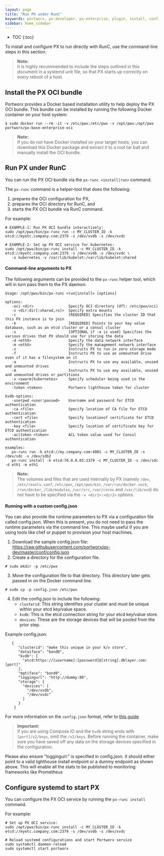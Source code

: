 ```yaml
---
layout: page
title: "Run PX under RunC"
keywords: portworx, px-developer, px-enterprise, plugin, install, configure, container, storage, runc, oci
sidebar: home_sidebar
---
```


* TOC
{:toc}

To install and configure PX to run directly with RunC, use the command-line steps in this section.

>**Note:**<br/>It is highly recommended to include the steps outlined in this document in a systemd unit file, so that PX starts up correctly on every reboot of a host.

## Install the PX OCI bundle
Portworx provides a Docker based installation utility to help deploy the PX OCI
bundle.  This bundle can be installed by running the following Docker container
on your host system:

```
$ sudo docker run --rm -it -v /etc/pwx:/etc/pwx -v /opt/pwx:/opt/pwx portworx/px-base-enterprise-oci
```

>**Note:**<br/>If you do not have Docker installed on your target hosts, you can download this Docker package and extract it to a root tar ball and manually install the OCI bundle.

## Run PX under RunC

You can run the PX OCI bundle via the `px-runc <install|run>` command.

The `px-runc` command is a helper-tool that does the following:

1. prepares the OCI configuration for PX,
2. prepares the OCI directory for RunC, and
3. starts the PX OCI bundle via RunC command.

For example:
```
# EXAMPLE-1: Run PX OCI bundle interactively:
sudo /opt/pwx/bin/px-runc run -c MY_CLUSTER_ID -k etcd://myetc.company.com:2379 -s /dev/xvdb -s /dev/xvdc

# EXAMPLE-2: Set up PX OCI service for kubernetes:
sudo /opt/pwx/bin/px-runc install -c MY_CLUSTER_ID -k etcd://myetc.company.com:2379 -s /dev/xvdb -s /dev/xvdc \
   -x kubernetes -v /var/lib/kubelet:/var/lib/kubelet:shared
```

#### Command-line arguments to PX

The following arguments can be provided to the `px-runc` helper tool, which will in turn pass them to the PX daemon:

```
Usage: /opt/pwx/bin/px-runc <run|install> [options]

options:
   -oci <dir>                Specify OCI directory (dfl: /etc/pwx/oci)
   -v <dir:dir[:shared,ro]>  Specify extra mounts
   -c                        [REQUIRED] Specifies the cluster ID that this PX instance is to join
   -k                        [REQUIRED] Points to your key value database, such as an etcd cluster or a consul cluster
   -s                        [OPTIONAL if -a is used] Specifies the various drives that PX should use for storing the data
   -d <ethX>                 Specify the data network interface
   -m <ethX>                 Specify the management network interface
   -z                        Instructs PX to run in zero storage mode
   -f                        Instructs PX to use an unmounted drive even if it has a filesystem on it
   -a                        Instructs PX to use any available, unused and unmounted drives
   -A                        Instructs PX to use any available, unused and unmounted drives or partitions
   -x <swarm|kubernetes>     Specify scheduler being used in the environment
   -token <token>            Portworx lighthouse token for cluster

kvdb-options:
   -userpwd <user:passwd>    Username and password for ETCD authentication
   -ca <file>                Specify location of CA file for ETCD authentication
   -cert <file>              Specify locationof certificate for ETCD authentication
   -key <file>               Specify location of certificate key for ETCD authentication
   -acltoken <token>         ACL token value used for Consul authentication

examples:
   px-runc run -k etcd://my.company.com:4001 -c MY_CLUSTER_ID -s /dev/sdc -s /dev/sdb2
   px-runc install -k etcd:70.0.0.65:2379 -c MY_CLUSTER_ID -s /dev/sdc -d eth1 -m eth1
```

>**Note:**<br/>The volumes and files that are used internally by PX (namely `/dev`, `/etc/resolv.conf`, `/etc/pwx`, `/opt/pwx/bin`, `/var/run/docker.sock`, `/run/docker`, `/lib/modules`, `/usr/src`, `/var/cores` and `/var/lib/osd`) do not have to be specified via the `-v <dir1>:<dir2>` options.


#### Running with a custom config.json

You can also provide the runtime parameters to PX via a configuration file called config.json.  When this is present, you do not need to pass the runtime parameters via the command line.  This maybe useful if you are using tools like chef or puppet to provision your host machines.

1. Download the sample config.json file:
https://raw.githubusercontent.com/portworx/px-dev/master/conf/config.json
2. Create a directory for the configuration file.

```
# sudo mkdir -p /etc/pwx
```
   
3. Move the configuration file to that directory. This directory later gets passed in on the Docker command line.

```
# sudo cp -p config.json /etc/pwx
```
   
4. Edit the config.json to include the following:
   * `clusterid`: This string identifies your cluster and must be unique within your etcd key/value space.
   * `kvdb`: This is the etcd connection string for your etcd key/value store.
   * `devices`: These are the storage devices that will be pooled from the prior step.


Example config.json:

```
   {
      "clusterid": "make this unique in your k/v store",
      "dataiface": "bond0",
      "kvdb": [
        "etcd:https://[username]:[password]@[string].dblayer.com:[port]"
      ],
      "mgtiface": "bond0",
      "loggingurl": "http://dummy:80",
      "storage": {
        "devices": [
          "/dev/xvdb",
          "/dev/xvdc"
        ]
      }
    }
```

For more information on the `config.json` format, refer to [this guide](https://docs.portworx.com/control/config-json.html)

>**Important:**<br/>If you are using Compose.IO and the `kvdb` string ends with `[port]/v2/keys`, omit the `/v2/keys`. Before running the container, make sure you have saved off any data on the storage devices specified in the configuration.

Please also ensure "loggingurl:" is specified in config.json. It should either point to a valid lighthouse install endpoint or a dummy endpoint as shown above. This will enable all the stats to be published to monitoring frameworks like Prometheus

## Configure systemd to start PX

You can configure the PX OCI service by running the `px-runc install` command.

For example:

```
# Set up PX OCI service:
sudo /opt/pwx/bin/px-runc install -c MY_CLUSTER_ID -k etcd://myetc.company.com:2379 -s /dev/xvdb -s /dev/xvdc

# Reload systemd configurations and start Portworx service
sudo systemctl daemon-reload
sudo systemctl start portworx
```
